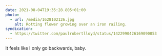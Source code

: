 ```yaml
---
date: 2021-08-04T19:35:28.805+01:00
photo:
  - url: /media/1628102126.jpg
    alt: Rotting flower growing over an iron railing.
syndication:
  - https://twitter.com/paulrobertlloyd/status/1422990426169090053
---
```

It feels like I only go backwards, baby.
